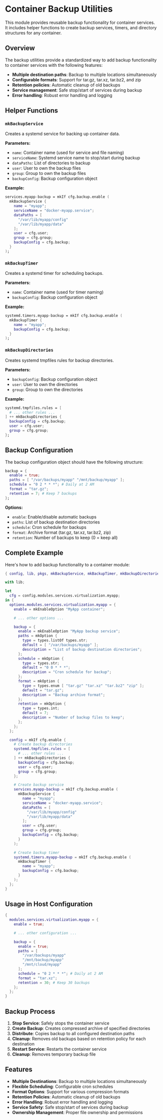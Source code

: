 # Container Backup Utilities

This module provides reusable backup functionality for container services. It includes helper functions to create backup services, timers, and directory structures for any container.

## Overview

The backup utilities provide a standardized way to add backup functionality to container services with the following features:

- **Multiple destination paths**: Backup to multiple locations simultaneously
- **Configurable formats**: Support for tar.gz, tar.xz, tar.bz2, and zip
- **Retention policies**: Automatic cleanup of old backups
- **Service management**: Safe stop/start of services during backup
- **Error handling**: Robust error handling and logging

## Helper Functions

### `mkBackupService`

Creates a systemd service for backing up container data.

**Parameters:**

- `name`: Container name (used for service and file naming)
- `serviceName`: Systemd service name to stop/start during backup
- `dataPaths`: List of directories to backup
- `user`: User to own the backup files
- `group`: Group to own the backup files
- `backupConfig`: Backup configuration object

**Example:**

```nix
services.myapp-backup = mkIf cfg.backup.enable (
  mkBackupService {
    name = "myapp";
    serviceName = "docker-myapp.service";
    dataPaths = [
      "/var/lib/myapp/config"
      "/var/lib/myapp/data"
    ];
    user = cfg.user;
    group = cfg.group;
    backupConfig = cfg.backup;
  }
);
```

### `mkBackupTimer`

Creates a systemd timer for scheduling backups.

**Parameters:**

- `name`: Container name (used for timer naming)
- `backupConfig`: Backup configuration object

**Example:**

```nix
systemd.timers.myapp-backup = mkIf cfg.backup.enable (
  mkBackupTimer {
    name = "myapp";
    backupConfig = cfg.backup;
  }
);
```

### `mkBackupDirectories`

Creates systemd tmpfiles rules for backup directories.

**Parameters:**

- `backupConfig`: Backup configuration object
- `user`: User to own the directories
- `group`: Group to own the directories

**Example:**

```nix
systemd.tmpfiles.rules = [
  # ... other rules ...
] ++ mkBackupDirectories {
  backupConfig = cfg.backup;
  user = cfg.user;
  group = cfg.group;
};
```

## Backup Configuration

The backup configuration object should have the following structure:

```nix
backup = {
  enable = true;
  paths = [ "/var/backups/myapp" "/mnt/backup/myapp" ];
  schedule = "0 2 * * *"; # Daily at 2 AM
  format = "tar.gz";
  retention = 7; # Keep 7 backups
};
```

**Options:**

- `enable`: Enable/disable automatic backups
- `paths`: List of backup destination directories
- `schedule`: Cron schedule for backups
- `format`: Archive format (tar.gz, tar.xz, tar.bz2, zip)
- `retention`: Number of backups to keep (0 = keep all)

## Complete Example

Here's how to add backup functionality to a container module:

```nix
{ config, lib, pkgs, mkBackupService, mkBackupTimer, mkBackupDirectories, ... }:

with lib;

let
  cfg = config.modules.services.virtualization.myapp;
in {
  options.modules.services.virtualization.myapp = {
    enable = mkEnableOption "MyApp container";

    # ... other options ...

    backup = {
      enable = mkEnableOption "MyApp backup service";
      paths = mkOption {
        type = types.listOf types.str;
        default = [ "/var/backups/myapp" ];
        description = "List of backup destination directories";
      };
      schedule = mkOption {
        type = types.str;
        default = "0 0 * * *";
        description = "Cron schedule for backup";
      };
      format = mkOption {
        type = types.enum [ "tar.gz" "tar.xz" "tar.bz2" "zip" ];
        default = "tar.gz";
        description = "Backup archive format";
      };
      retention = mkOption {
        type = types.int;
        default = 7;
        description = "Number of backup files to keep";
      };
    };
  };

  config = mkIf cfg.enable {
    # Create backup directories
    systemd.tmpfiles.rules = [
      # ... other rules ...
    ] ++ mkBackupDirectories {
      backupConfig = cfg.backup;
      user = cfg.user;
      group = cfg.group;
    };

    # Create backup service
    services.myapp-backup = mkIf cfg.backup.enable (
      mkBackupService {
        name = "myapp";
        serviceName = "docker-myapp.service";
        dataPaths = [
          "/var/lib/myapp/config"
          "/var/lib/myapp/data"
        ];
        user = cfg.user;
        group = cfg.group;
        backupConfig = cfg.backup;
      }
    );

    # Create backup timer
    systemd.timers.myapp-backup = mkIf cfg.backup.enable (
      mkBackupTimer {
        name = "myapp";
        backupConfig = cfg.backup;
      }
    );
  };
}
```

## Usage in Host Configuration

```nix
{
  modules.services.virtualization.myapp = {
    enable = true;

    # ... other configuration ...

    backup = {
      enable = true;
      paths = [
        "/var/backups/myapp"
        "/mnt/backup/myapp"
        "/mnt/cloud/myapp"
      ];
      schedule = "0 2 * * *"; # Daily at 2 AM
      format = "tar.xz";
      retention = 30; # Keep 30 backups
    };
  };
}
```

## Backup Process

1. **Stop Service**: Safely stops the container service
2. **Create Backup**: Creates compressed archive of specified directories
3. **Distribute**: Copies backup to all configured destination paths
4. **Cleanup**: Removes old backups based on retention policy for each destination
5. **Restart Service**: Restarts the container service
6. **Cleanup**: Removes temporary backup file

## Features

- **Multiple Destinations**: Backup to multiple locations simultaneously
- **Flexible Scheduling**: Configurable cron schedules
- **Format Options**: Support for various compression formats
- **Retention Policies**: Automatic cleanup of old backups
- **Error Handling**: Robust error handling and logging
- **Service Safety**: Safe stop/start of services during backup
- **Ownership Management**: Proper file ownership and permissions
